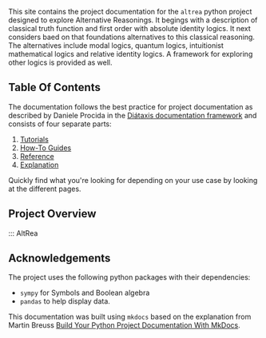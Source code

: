 This site contains the project documentation for the
`altrea` python project designed to explore Alternative Reasonings.
It begings with a description of classical truth function and
first order with absolute identity logics.  It next considers
baed on that foundations alternatives to this classical reasoning.
The alternatives include modal logics, quantum logics,
intuitionist mathematical logics and relative identity logics.
A framework for exploring other logics is provided as well.

## Table Of Contents

The documentation follows the best practice for
project documentation as described by Daniele Procida
in the [Diátaxis documentation framework](https://diataxis.fr/)
and consists of four separate parts:

1. [Tutorials](tutorials.md)
2. [How-To Guides](how-to-guide.md)
3. [Reference](reference.md)
4. [Explanation](explanation.md)

Quickly find what you're looking for depending on
your use case by looking at the different pages.

## Project Overview

::: AltRea

## Acknowledgements

The project uses the following python packages with their dependencies:
- `sympy` for Symbols and Boolean algebra 
- `pandas` to help display data.

This documentation was built using `mkdocs` based on the explanation from
Martin Breuss [Build Your Python Project Documentation With MkDocs](https://realpython.com/python-project-documentation-with-mkdocs/).